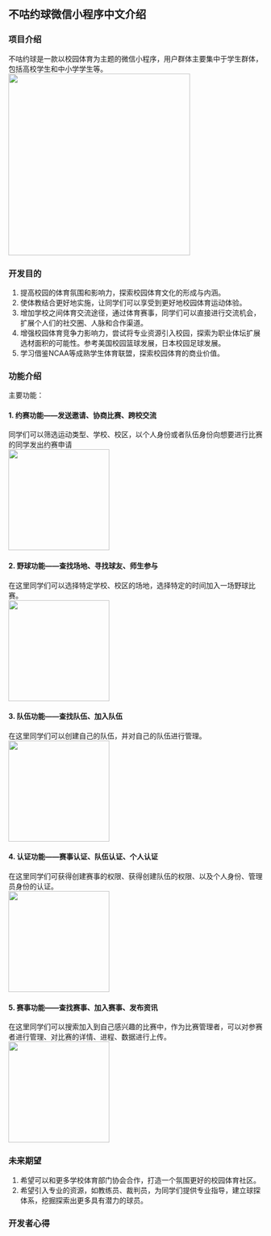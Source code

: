 ## 不咕约球微信小程序中文介绍

### 项目介绍
不咕约球是一款以校园体育为主题的微信小程序，用户群体主要集中于学生群体，包括高校学生和中小学学生等。
<img src="https://github.com/HeXavi8/BUGU-Sport/blob/main/images/main.jpg" width = "360"/>

### 开发目的
1. 提高校园的体育氛围和影响力，探索校园体育文化的形成与内涵。
2. 使体教结合更好地实施，让同学们可以享受到更好地校园体育运动体验。
3. 增加学校之间体育交流途径，通过体育赛事，同学们可以直接进行交流机会，扩展个人们的社交圈、人脉和合作渠道。 
4. 增强校园体育竞争力影响力，尝试将专业资源引入校园，探索为职业体坛扩展选材面积的可能性。参考美国校园篮球发展，日本校园足球发展。 
5. 学习借鉴NCAA等成熟学生体育联盟，探索校园体育的商业价值。

### 功能介绍
主要功能：
#### 1. 约赛功能——发送邀请、协商比赛、跨校交流</br>
   同学们可以筛选运动类型、学校、校区，以个人身份或者队伍身份向想要进行比赛的同学发出约赛申请</br>
   <img src="https://github.com/HeXavi8/BUGU-Sport/blob/main/images/invite.PNG" width = "200"/>
#### 2. 野球功能——查找场地、寻找球友、师生参与</br>
   在这里同学们可以选择特定学校、校区的场地，选择特定的时间加入一场野球比赛。</br>
   <img src="https://github.com/HeXavi8/BUGU-Sport/blob/main/images/ground.PNG" width = "200"/>
#### 3. 队伍功能——查找队伍、加入队伍</br>
   在这里同学们可以创建自己的队伍，并对自己的队伍进行管理。</br>
   <img src="https://github.com/HeXavi8/BUGU-Sport/blob/main/images/team.PNG" width = "200"/>
#### 4. 认证功能——赛事认证、队伍认证、个人认证</br>
   在这里同学们可获得创建赛事的权限、获得创建队伍的权限、以及个人身份、管理员身份的认证。</br>
   <img src="https://github.com/HeXavi8/BUGU-Sport/blob/main/images/certification.PNG" width = "200"/>
#### 5. 赛事功能——查找赛事、加入赛事、发布资讯</br>
   在这里同学们可以搜索加入到自己感兴趣的比赛中，作为比赛管理者，可以对参赛者进行管理、对比赛的详情、进程、数据进行上传。</br>
   <img src="https://github.com/HeXavi8/BUGU-Sport/blob/main/images/match.PNG" width = "200"/>

### 未来期望
1. 希望可以和更多学校体育部门协会合作，打造一个氛围更好的校园体育社区。
2. 希望引入专业的资源，如教练员、裁判员，为同学们提供专业指导，建立球探体系，挖掘探索出更多具有潜力的球员。

### 开发者心得
